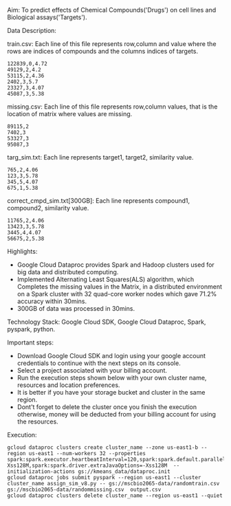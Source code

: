 Aim: To predict effects of Chemical Compounds('Drugs') on cell lines and Biological assays('Targets').

Data Description:

train.csv: Each line of this file represents row,column and value where the rows are indices of compounds and the columns indices of targets.
```
122839,0,4.72
49129,2,4.2
53115,2,4.36
2402,3,5.7
23327,3,4.07
45087,3,5.38
```
missing.csv: Each line of this file represents row,column values, that is the location of matrix where values are missing.
```
89115,2
7402,3
53327,3
95087,3
```
targ_sim.txt: Each line represents target1, target2, similarity value.
```
765,2,4.06
123,3,5.78
345,5,4.07
675,1,5.38
```
correct_cmpd_sim.txt[300GB]: Each line represents compound1, compound2, similarity value.
```
11765,2,4.06
13423,3,5.78
3445,4,4.07
56675,2,5.38
```

Highlights:
- Google Cloud Dataproc provides Spark and Hadoop clusters used for big data and distributed computing.
- Implemented Alternating Least Squares(ALS) algorithm, which Completes the missing values in the Matrix, in a distributed environment on a Spark cluster with 32 quad-core worker nodes which gave 71.2% accuracy within 30mins.
- 300GB of data was processed in 30mins.

Technology Stack: Google Cloud SDK, Google Cloud Dataproc, Spark, pyspark, python.

Important steps:

- Download Google Cloud SDK and login using your google account credentials to continue with the next steps on its console.
- Select a project associated with your billing account.
- Run the execution steps shown below with your own cluster name, resources and location preferences.
- It is better if you have your storage bucket and cluster in the same region.
- Dont't forget to delete the cluster once you finish the execution otherwise, money will be deducted from your billing account for using the resources.


Execution:
```linux
gcloud dataproc clusters create cluster_name --zone us-east1-b --region us-east1 --num-workers 32 --properties spark:spark.executor.heartbeatInterval=120,spark:spark.default.parallelism=128,spark:spark.executor.extraJavaOptions=-Xss128M,spark:spark.driver.extraJavaOptions=-Xss128M  --initialization-actions gs://kmeans_data/dataproc.init
gcloud dataproc jobs submit pyspark --region us-east1 --cluster cluster_name assign_sim_v8.py -- gs://mscbio2065-data/randomtrain.csv gs://mscbio2065-data/randommissing.csv  output.csv
gcloud dataproc clusters delete cluster_name --region us-east1 --quiet

```
